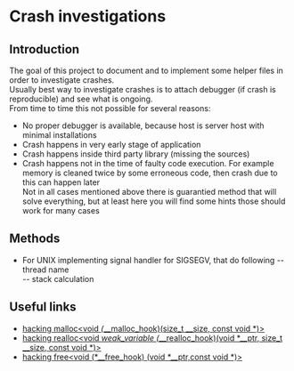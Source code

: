 # Crash investigations

## Introduction  
  
The goal of this project to document and to implement some helper files in order to investigate crashes.  
Usually best way to investigate crashes is to attach debugger (if crash is reproducible) and see what is ongoing.  
From time to time this not possible for several reasons:  
 - No proper debugger is available, because host is server host with minimal installations  
 - Crash happens in very early stage of application  
 - Crash happens inside third party library (missing the sources)  
 - Crash happens not in the time of faulty code execution. For example memory is cleaned twice by some erroneous code, then crash due to this can happen later  
Not in all cases mentioned above there is guarantied method that will solve everything, but at least here you will find some hints those should work for many cases  
 
## Methods  
  - For UNIX implementing signal handler for SIGSEGV, that do following
  -- thread name  
  -- stack calculation  
  
  
## Useful links  
 - [hacking malloc<void *(*__malloc_hook)(size_t __size, const void *)>](https://ide.geeksforgeeks.org/F10DpiEh8N)  
 - [hacking realloc<void *weak_variable (*__realloc_hook)(void *__ptr, size_t __size, const void *)>](https://ide.geeksforgeeks.org/eMZJdkcAMy)  
 - [hacking free<void (*__free_hook) (void *__ptr,const void *)>](https://ide.geeksforgeeks.org/eMZJdkcAMy)   
